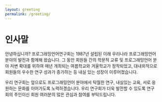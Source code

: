 ```yaml
---
layout: greeting
permalink: /greeting/
---
```


# 인사말
안녕하십니까?
프로그래밍언어연구회는 1987년 설립된 이래 우리나라 프로그래밍언어 분야의 발전과 함께해 왔습니다.
그 동안 회원들 간의 학문적 교류 및 프로그래밍언어 분야 저변 확대를 위하여 매년 개최되는 여름학교와 겨울학교가 정착되었고,
대내외적으로 회원들의 우수한 연구 성과가 증가하는 등 내실 있는 성장이 이루어졌습니다.

우리 연구회는 앞으로도 프로그래밍언어 분야에서 탁월한 연구, 내실있는 교육, 서로 응원하는 문화를 이어가도록 노력하겠습니다.
우리 연구회가 더욱 발전할 수 있도록 연구회의 주인이신 회원 여러분의 많은 관심과 참여를 부탁드립니다.
